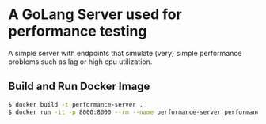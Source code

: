 # A GoLang Server used for performance testing
A simple server with endpoints that simulate (very) simple performance problems such as lag or high cpu utilization.

## Build and Run Docker Image
```bash
$ docker build -t performance-server .
$ docker run -it -p 8000:8000 --rm --name performance-server performance-server
```
